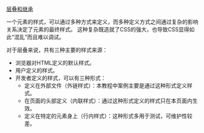 ﻿[层叠和继承](https://developer.mozilla.org/zh-CN/docs/Web/Guide/CSS/Getting_started/Cascading_and_inheritance)

一个元素的样式，可以通过多种方式来定义，而多种定义方式之间通过复杂的影响关系决定了元素的最终样式。
这种复杂既造就了CSS的强大，也导致CSS显得如此“混乱”而且难以调试。

对于层叠来说，共有三种主要的样式来源：

* 浏览器对HTML定义的默认样式。
* 用户定义的样式。
* 开发者定义的样式，可以有三种形式： 
    * 定义在外部文件（外链样式）：本教程中案例主要是通过这种形式定义样式。
    * 在页面的头部定义（内联样式）：通过这种形式定义的样式只在本页面内生效。
    * 定义在特定的元素身上（行内样式）：这种形式多用于测试，可维护性较差。

